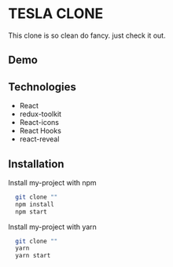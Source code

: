 # TESLA CLONE

This clone is so clean do fancy. just check it out.

## Demo

## Technologies

- React
- redux-toolkit
- React-icons
- React Hooks
- react-reveal

## Installation

Install my-project with npm

```bash
  git clone ""
  npm install
  npm start
```

Install my-project with yarn

```bash
  git clone ""
  yarn
  yarn start
```
